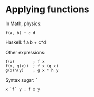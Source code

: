 # Applying functions

In Math, physics:
```
f(a, b) + c d
```

Haskell:
f a b + c*d

Other expressions:

```
f(x)        ; f x
f(x, g(x))  ; f x (g x)
g(x)h(y)    ; g x * h y
```

Syntax sugar: _`_

```
x `f` y ; f x y
```